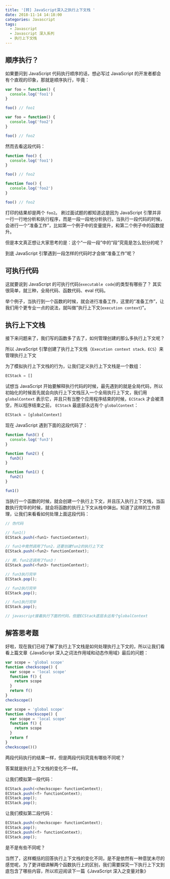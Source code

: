 ```yaml
---
title: '[转] JavaScript深入之执行上下文栈 '
date: 2018-11-14 14:18:00
categories: Javascript
tags:
  - Javascript
  - Javascript 深入系列
  - 执行上下文栈
---
```


## 顺序执行？

如果要问到 JavaScript 代码执行顺序的话，想必写过 JavaScript 的开发者都会有个直观的印象，那就是顺序执行，毕竟：

```js
var foo = function() {
  console.log('foo1')
}

foo() // foo1

var foo = function() {
  console.log('foo2')
}

foo() // foo2
```

然而去看这段代码：

```js
function foo() {
  console.log('foo1')
}

foo() // foo2

function foo() {
  console.log('foo2')
}

foo() // foo2
```

打印的结果却是两个 `foo2`。
刷过面试题的都知道这是因为 JavaScript 引擎并非一行一行地分析和执行程序，而是一段一段地分析执行。当执行一段代码的时候，会进行一个“准备工作”，比如第一个例子中的变量提升，和第二个例子中的函数提升。

但是本文真正想让大家思考的是：这个“一段一段”中的“段”究竟是怎么划分的呢？

到底 JavaScript 引擎遇到一段怎样的代码时才会做“准备工作”呢？

## 可执行代码

这就要说到 JavaScript 的可执行代码(`executable code`)的类型有哪些了？
其实很简单，就三种，全局代码、函数代码、eval 代码。

举个例子，当执行到一个函数的时候，就会进行准备工作，这里的“准备工作”，让我们用个更专业一点的说法，就叫做"执行上下文(`execution context`)"。

## 执行上下文栈

接下来问题来了，我们写的函数多了去了，如何管理创建的那么多执行上下文呢？

所以 JavaScript 引擎创建了执行上下文栈（`Execution context stack，ECS`）来管理执行上下文

为了模拟执行上下文栈的行为，让我们定义执行上下文栈是一个数组：

```js
ECStack = []
```

试想当 JavaScript 开始要解释执行代码的时候，最先遇到的就是全局代码，所以初始化的时候首先就会向执行上下文栈压入一个全局执行上下文，我们用 `globalContext` 表示它，并且只有当整个应用程序结束的时候，`ECStack` 才会被清空，所以程序结束之前， `ECStack` 最底部永远有个 `globalContext`：

```js
ECStack = [globalContext]
```

现在 JavaScript 遇到下面的这段代码了：

```js
function fun3() {
  console.log('fun3')
}

function fun2() {
  fun3()
}

function fun1() {
  fun2()
}

fun1()
```

当执行一个函数的时候，就会创建一个执行上下文，并且压入执行上下文栈，当函数执行完毕的时候，就会将函数的执行上下文从栈中弹出。知道了这样的工作原理，让我们来看看如何处理上面这段代码：

```js
// 伪代码

// fun1()
ECStack.push(<fun1> functionContext);

// fun1中竟然调用了fun2，还要创建fun2的执行上下文
ECStack.push(<fun2> functionContext);

// 擦，fun2还调用了fun3！
ECStack.push(<fun3> functionContext);

// fun3执行完毕
ECStack.pop();

// fun2执行完毕
ECStack.pop();

// fun1执行完毕
ECStack.pop();

// javascript接着执行下面的代码，但是ECStack底层永远有个globalContext
```

## 解答思考题

好啦，现在我们已经了解了执行上下文栈是如何处理执行上下文的，所以让我们看看上篇文章《JavaScript 深入之词法作用域和动态作用域》最后的问题：

```js
var scope = 'global scope'
function checkscope() {
  var scope = 'local scope'
  function f() {
    return scope
  }
  return f()
}
checkscope()
```

```js
var scope = 'global scope'
function checkscope() {
  var scope = 'local scope'
  function f() {
    return scope
  }
  return f
}
checkscope()()
```

两段代码执行的结果一样，但是两段代码究竟有哪些不同呢？

答案就是执行上下文栈的变化不一样。

让我们模拟第一段代码：

```js
ECStack.push(<checkscope> functionContext);
ECStack.push(<f> functionContext);
ECStack.pop();
ECStack.pop();
```

让我们模拟第二段代码：

```js
ECStack.push(<checkscope> functionContext);
ECStack.pop();
ECStack.push(<f> functionContext);
ECStack.pop();
```

是不是有些不同呢？

当然了，这样概括的回答执行上下文栈的变化不同，是不是依然有一种意犹未尽的感觉呢，为了更详细讲解两个函数执行上的区别，我们需要探究一下执行上下文到底包含了哪些内容，所以欢迎阅读下一篇《JavaScript 深入之变量对象》
